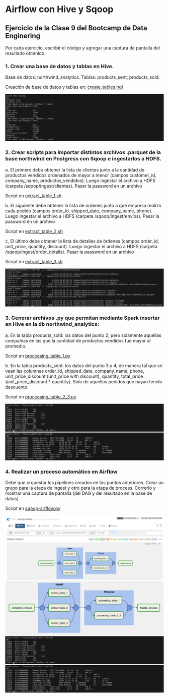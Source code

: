 # Airflow con Hive y Sqoop

## Ejercicio de la Clase 9 del Bootcamp de Data Enginering

Por cada ejercicio, escribir el código y agregar una captura de pantalla del resultado obtenido.

### 1. Crear una base de datos y tablas en Hive. 

Base de datos: northwind_analytics. 
Tablas: products_sent, products_sold.

Creación de base de datos y tablas en: [create_tables.hql](src/hive/create_tables.hql)

![hive1.png](img/hive1.png)

### 2. Crear scripts para importar distintos archivos .parquet de la base northwind en Postgress con Sqoop e ingestarlos a HDFS.

a.  El primero debe obtener la lista de clientes junto a la cantidad de productos vendidos ordenados de mayor a menor (campos customer_id, company_name, productos_vendidos). Luego ingestar el archivo a HDFS (carpeta /sqoop/ingest/clientes). Pasar la password en un archivo

Script en [extract_table_1.sh](src/ingest/extract_table_1.sh)

b. El siguiente debe obtener la lista de órdenes junto a qué empresa realizó cada pedido (campos order_id,
shipped_date, company_name, phone). Luego ingestar el archivo a HDFS (carpeta
/sqoop/ingest/envíos). Pasar la password en un archivo

Script en [extract_table_2.sh](src/ingest/extract_table_2.sh)

c, El último debe obtener la lista de detalles de órdenes (campos order_id, unit_price, quantity, discount). Luego
ingestar el archivo a HDFS (carpeta /sqoop/ingest/order_details). Pasar la password en
un archivo

Script en [extract_table_3.sh](src/ingest/extract_table_3.sh)

![hdfs.png](img/hdfs.png)

### 3. Generar archivos .py que permitan mediante Spark insertar en Hive en la db northwind_analytics:

a. En la tabla products_sold: los datos del punto 2, pero solamente aquellas compañías en las que la cantidad de  productos vendidos fue mayor al promedio.

Script en [proccesing_table_1.py](src/transform/processing_table_1.py)

b. En la tabla products_sent: los datos del punto 3 y 4, de manera tal que se vean las columnas order_id, shipped_date, company_name, phone, unit_price_discount (unit_price with
discount), quantity, total_price (unit_price_discount * quantity). Solo de aquellos pedidos
que hayan tenido descuento.

Script en [proccesing_table_2_3.py](src/transform/processing_table_2_3.py)

![products_sent.png](img/products_sold.png)
![products_sold.png](img/products_sent.png)


### 4. Realizar un proceso automático en Airflow

Debe que orquestar los pipelines creados en los
puntos anteriores. Crear un grupo para la etapa de ingest y otro para la etapa de
process. Correrlo y mostrar una captura de pantalla (del DAG y del resultado en la base
de datos)

Script en [sqoop-airflow.py](src/dag/sqoop-airflow.py)

![dag](img/airflow.png)
![dag](img/dag.png)
![products_sent.png](img/products_sold.png)
![products_sold.png](img/products_sent.png)

